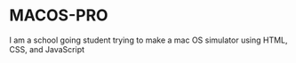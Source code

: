 # MACOS-PRO
I am a school going student trying to make a mac OS simulator using HTML, CSS, and JavaScript 

